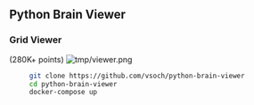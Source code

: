 ## Python Brain Viewer

### Grid Viewer 
(280K+ points)
![tmp/viewer.png](tmp/grid.png)

```bash
     git clone https://github.com/vsoch/python-brain-viewer
     cd python-brain-viewer
     docker-compose up
```
